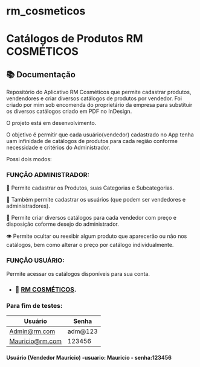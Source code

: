 # rm_cosmeticos

# Catálogos de Produtos RM COSMÉTICOS

## 📚 Documentação 

Repositório do Aplicativo RM Cosméticos que permite cadastrar produtos, vendendores e criar diversos catálogos de produtos por vendedor. Foi criado por mim sob encomenda do proprietário da empresa para substituir os diversos catálogos criado em PDF no InDesign.

O projeto está em desenvolvimento.

O objetivo é permitir que cada usuário(vendedor) cadastrado no App tenha uam infinidade de catálogos de produtos para cada região conforme necessidade e critérios do Administrador.


Possi dois modos:


### FUNÇÃO ADMINISTRADOR: 
💄 Permite cadastrar os Produtos, suas Categorias e Subcategorias. 

🧑 Também permite cadastrar os usuários (que podem ser vendedores e administradores).

📓 Permite criar diversos catálogos para cada vendedor com preço e disposição coforme     desejo do administrador.

👁 Permite ocultar ou reexibir algum produto que aparecerão ou não nos catálogos, bem como alterar o preço por catálogo individualmente.


### FUNÇÃO USUÁRIO: 
 Permite acessar os catálogos disponíveis para sua conta.


- ### 🔗 [RM COSMÉTICOS](https://rmapp-3284d.web.app/#/).


### Para fim de testes:

| Usuário | Senha |
|---------------|---------|
|Admin@rm.com | adm@123 | Administrador |
|Mauricio@rm.com | 123456 | Vendedor |

#### Usuário (Vendedor Maurício) -usuario: Mauricio - senha:123456



